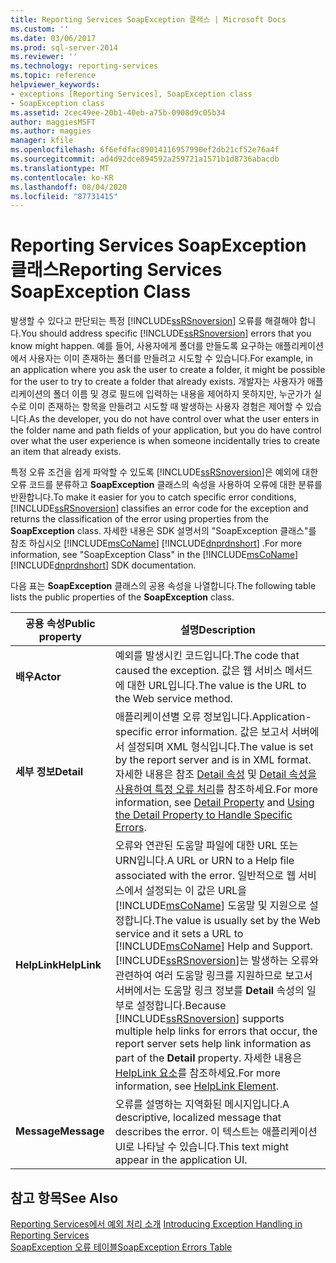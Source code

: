 ```yaml
---
title: Reporting Services SoapException 클래스 | Microsoft Docs
ms.custom: ''
ms.date: 03/06/2017
ms.prod: sql-server-2014
ms.reviewer: ''
ms.technology: reporting-services
ms.topic: reference
helpviewer_keywords:
- exceptions [Reporting Services], SoapException class
- SoapException class
ms.assetid: 2cec49ee-20b1-40eb-a75b-0908d9c05b34
author: maggiesMSFT
ms.author: maggies
manager: kfile
ms.openlocfilehash: 6f6efdfac89014116957990ef2db21cf52e76a4f
ms.sourcegitcommit: ad4d92dce894592a259721a1571b1d8736abacdb
ms.translationtype: MT
ms.contentlocale: ko-KR
ms.lasthandoff: 08/04/2020
ms.locfileid: "87731415"
---
```

# <a name="reporting-services-soapexception-class"></a><span data-ttu-id="1d4d4-102">Reporting Services SoapException 클래스</span><span class="sxs-lookup"><span data-stu-id="1d4d4-102">Reporting Services SoapException Class</span></span>
  <span data-ttu-id="1d4d4-103">발생할 수 있다고 판단되는 특정 [!INCLUDE[ssRSnoversion](../../../includes/ssrsnoversion-md.md)] 오류를 해결해야 합니다.</span><span class="sxs-lookup"><span data-stu-id="1d4d4-103">You should address specific [!INCLUDE[ssRSnoversion](../../../includes/ssrsnoversion-md.md)] errors that you know might happen.</span></span> <span data-ttu-id="1d4d4-104">예를 들어, 사용자에게 폴더를 만들도록 요구하는 애플리케이션에서 사용자는 이미 존재하는 폴더를 만들려고 시도할 수 있습니다.</span><span class="sxs-lookup"><span data-stu-id="1d4d4-104">For example, in an application where you ask the user to create a folder, it might be possible for the user to try to create a folder that already exists.</span></span> <span data-ttu-id="1d4d4-105">개발자는 사용자가 애플리케이션의 폴더 이름 및 경로 필드에 입력하는 내용을 제어하지 못하지만, 누군가가 실수로 이미 존재하는 항목을 만들려고 시도할 때 발생하는 사용자 경험은 제어할 수 있습니다.</span><span class="sxs-lookup"><span data-stu-id="1d4d4-105">As the developer, you do not have control over what the user enters in the folder name and path fields of your application, but you do have control over what the user experience is when someone incidentally tries to create an item that already exists.</span></span>  
  
 <span data-ttu-id="1d4d4-106">특정 오류 조건을 쉽게 파악할 수 있도록 [!INCLUDE[ssRSnoversion](../../../includes/ssrsnoversion-md.md)]은 예외에 대한 오류 코드를 분류하고 **SoapException** 클래스의 속성을 사용하여 오류에 대한 분류를 반환합니다.</span><span class="sxs-lookup"><span data-stu-id="1d4d4-106">To make it easier for you to catch specific error conditions, [!INCLUDE[ssRSnoversion](../../../includes/ssrsnoversion-md.md)] classifies an error code for the exception and returns the classification of the error using properties from the **SoapException** class.</span></span> <span data-ttu-id="1d4d4-107">자세한 내용은 SDK 설명서의 "SoapException 클래스"를 참조 하십시오 [!INCLUDE[msCoName](../../../includes/msconame-md.md)] [!INCLUDE[dnprdnshort](../../../includes/dnprdnshort-md.md)] .</span><span class="sxs-lookup"><span data-stu-id="1d4d4-107">For more information, see "SoapException Class" in the [!INCLUDE[msCoName](../../../includes/msconame-md.md)] [!INCLUDE[dnprdnshort](../../../includes/dnprdnshort-md.md)] SDK documentation.</span></span>  
  
 <span data-ttu-id="1d4d4-108">다음 표는 **SoapException** 클래스의 공용 속성을 나열합니다.</span><span class="sxs-lookup"><span data-stu-id="1d4d4-108">The following table lists the public properties of the **SoapException** class.</span></span>  
  
|<span data-ttu-id="1d4d4-109">공용 속성</span><span class="sxs-lookup"><span data-stu-id="1d4d4-109">Public property</span></span>|<span data-ttu-id="1d4d4-110">설명</span><span class="sxs-lookup"><span data-stu-id="1d4d4-110">Description</span></span>|  
|---------------------|-----------------|  
|<span data-ttu-id="1d4d4-111">**배우**</span><span class="sxs-lookup"><span data-stu-id="1d4d4-111">**Actor**</span></span>|<span data-ttu-id="1d4d4-112">예외를 발생시킨 코드입니다.</span><span class="sxs-lookup"><span data-stu-id="1d4d4-112">The code that caused the exception.</span></span> <span data-ttu-id="1d4d4-113">값은 웹 서비스 메서드에 대한 URL입니다.</span><span class="sxs-lookup"><span data-stu-id="1d4d4-113">The value is the URL to the Web service method.</span></span>|  
|<span data-ttu-id="1d4d4-114">**세부 정보**</span><span class="sxs-lookup"><span data-stu-id="1d4d4-114">**Detail**</span></span>|<span data-ttu-id="1d4d4-115">애플리케이션별 오류 정보입니다.</span><span class="sxs-lookup"><span data-stu-id="1d4d4-115">Application-specific error information.</span></span> <span data-ttu-id="1d4d4-116">값은 보고서 서버에서 설정되며 XML 형식입니다.</span><span class="sxs-lookup"><span data-stu-id="1d4d4-116">The value is set by the report server and is in XML format.</span></span> <span data-ttu-id="1d4d4-117">자세한 내용은 참조 [Detail 속성](detail-property.md) 및 [Detail 속성을 사용하여 특정 오류 처리](../best-practices/using-the-detail-property-to-handle-specific-errors.md)를 참조하세요.</span><span class="sxs-lookup"><span data-stu-id="1d4d4-117">For more information, see [Detail Property](detail-property.md) and [Using the Detail Property to Handle Specific Errors](../best-practices/using-the-detail-property-to-handle-specific-errors.md).</span></span>|  
|<span data-ttu-id="1d4d4-118">**HelpLink**</span><span class="sxs-lookup"><span data-stu-id="1d4d4-118">**HelpLink**</span></span>|<span data-ttu-id="1d4d4-119">오류와 연관된 도움말 파일에 대한 URL 또는 URN입니다.</span><span class="sxs-lookup"><span data-stu-id="1d4d4-119">A URL or URN to a Help file associated with the error.</span></span> <span data-ttu-id="1d4d4-120">일반적으로 웹 서비스에서 설정되는 이 값은 URL을 [!INCLUDE[msCoName](../../../includes/msconame-md.md)] 도움말 및 지원으로 설정합니다.</span><span class="sxs-lookup"><span data-stu-id="1d4d4-120">The value is usually set by the Web service and it sets a URL to [!INCLUDE[msCoName](../../../includes/msconame-md.md)] Help and Support.</span></span> <span data-ttu-id="1d4d4-121">[!INCLUDE[ssRSnoversion](../../../includes/ssrsnoversion-md.md)]는 발생하는 오류와 관련하여 여러 도움말 링크를 지원하므로 보고서 서버에서는 도움말 링크 정보를 **Detail** 속성의 일부로 설정합니다.</span><span class="sxs-lookup"><span data-stu-id="1d4d4-121">Because [!INCLUDE[ssRSnoversion](../../../includes/ssrsnoversion-md.md)] supports multiple help links for errors that occur, the report server sets help link information as part of the **Detail** property.</span></span> <span data-ttu-id="1d4d4-122">자세한 내용은 [HelpLink 요소](helplink-element.md)를 참조하세요.</span><span class="sxs-lookup"><span data-stu-id="1d4d4-122">For more information, see [HelpLink Element](helplink-element.md).</span></span>|  
|<span data-ttu-id="1d4d4-123">**Message**</span><span class="sxs-lookup"><span data-stu-id="1d4d4-123">**Message**</span></span>|<span data-ttu-id="1d4d4-124">오류를 설명하는 지역화된 메시지입니다.</span><span class="sxs-lookup"><span data-stu-id="1d4d4-124">A descriptive, localized message that describes the error.</span></span> <span data-ttu-id="1d4d4-125">이 텍스트는 애플리케이션 UI로 나타날 수 있습니다.</span><span class="sxs-lookup"><span data-stu-id="1d4d4-125">This text might appear in the application UI.</span></span>|  
  
## <a name="see-also"></a><span data-ttu-id="1d4d4-126">참고 항목</span><span class="sxs-lookup"><span data-stu-id="1d4d4-126">See Also</span></span>  
 <span data-ttu-id="1d4d4-127">[Reporting Services에서 예외 처리 소개](../introducing-exception-handling-in-reporting-services.md) </span><span class="sxs-lookup"><span data-stu-id="1d4d4-127">[Introducing Exception Handling in Reporting Services](../introducing-exception-handling-in-reporting-services.md) </span></span>  
 [<span data-ttu-id="1d4d4-128">SoapException 오류 테이블</span><span class="sxs-lookup"><span data-stu-id="1d4d4-128">SoapException Errors Table</span></span>](soapexception-errors-table.md)  
  
  
